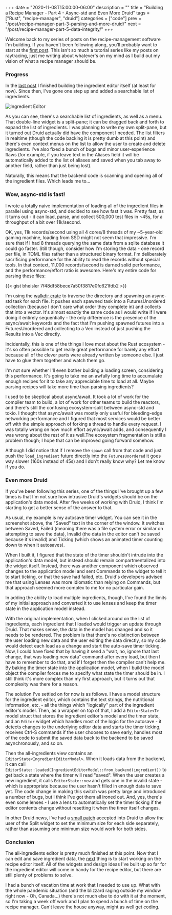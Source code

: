 +++
date = "2020-11-08T15:00:00-06:00"
description = ""
title = "Building a Recipe Manager - Part 4 - Async-std and Even More Druid"
tags = ["Rust", "recipe-manager", "druid"]
categories = ["code"]
prev = "/post/recipe-manager-part-3-parsing-and-more-druid/"
next = "/post/recipe-manager-part-5-data-integrity/"
+++

Welcome back to my series of posts on the recipe-management software I'm building. If you haven't
been following along, you'll probably want to start at the [first post]. This isn't so much a
tutorial series like my posts on raytracing, just me writing about whatever's on my mind as I
build out my vision of what a recipe manager should be.

[first post]: /post/recipe-manager-part-1/

### Progress

In the [last post] I finished building the ingredient editor itself (at least for now). Since then,
I've gone one step up and added a searchable list of ingredients.

[last post]: /post/recipe-manager-part-3-parsing-and-more-druid/

![Ingredient Editor](/static/ingredient-editor-v4.png)

As you can see, there's a searchable list of ingredients, as well as a menu. That double-line
widget is a split-pane; it can be dragged back and forth to expand the list of ingredients. I was
planning to write my own split-pane, but it turned out Druid actually did have the component I
needed. The list filters in realtime (though the code backing it is pretty dumb at this point) and
there's even context menus on the list to allow the user to create and delete ingredients. I've
also fixed a bunch of bugs and minor user-experience flaws (for example, if you leave text in the
Aliases field it will be automatically added to the list of aliases and saved when you tab away to
another field, rather than just being lost).

Naturally, this means that the backend code is scanning and opening all of the ingredient files.
Which leads me to...

### Wow, async-std is fast!

I wrote a totally naive implementation of loading all of the ingredient files in parallel using
async-std, and decided to see how fast it was. Pretty fast, as it turns out - it can load, parse,
and collect 500,000 test files in ~45s, for a throughput of a bit over 11k/second.

OK, yes, 11k records/second using all 4 cores/8 threads of my ~5-year-old gaming machine, loading
from SSD might not seem that impressive. I'm sure that if I had 8 threads querying the same data
from a sqlite database it could go faster. Still though, consider how I'm storing the data - one
record per file, in TOML files rather than a structured binary format. I'm deliberately sacrificing
performance for the ability to read the records without special tools. In that context, 11,000
records/second is darned solid performance, and the performance/effort ratio is awesome. Here's my
entire code for parsing these files:

{{< gist bheisler 7f48df58bece7a50f3817e0fc621fdb2 >}}

I'm using the [walkdir crate] to traverse the directory and spawning an async-std task for each
file. It pushes each spawned task into a FuturesUnordered collection (because I don't care what
order they complete in) and collects that into a vector. It's almost exactly the same code as I
would write if I were doing it entirely sequentially - the only difference is the presence of the
async/await keywords and the fact that I'm pushing spawned futures into a FuturesUnordered and
collecting to a Vec instead of just pushing the Results into a Vec directly.

[walkdir crate]: https://crates.io/crates/walkdir

Incidentally, this is one of the things I love most about the Rust ecosystem - it's so often
possible to get really great performance for barely any effort because all of the clever parts were
already written by someone else. I just have to glue them together and watch them go.

I'm not sure whether I'll even bother building a loading screen, considering this performance. It's
going to take me an awfully long time to accumulate enough recipes for it to take any appreciable
time to load at all. Maybe parsing recipes will take more time than parsing ingredients?

I used to be skeptical about async/await. It took a lot of work for the compiler team to build, a
lot of work for other teams to build the reactors, and there's still the confusing ecosystem-split
between async-std and tokio. I thought that async/await was mostly only useful for bleeding-edge
networking performance and I figured that most services would be better off with the simple
approach of forking a thread to handle every request. I was totally wrong on how much effort
async/await adds, and consequently I was wrong about the rest of it as well.The ecosystem
fragmentation is still a problem though; I hope that can be improved going forward somehow.

Although I did notice that if I remove the `spawn` call from that code and just push the
`load_ingredient` future directly into the `FuturesUnordered` it goes way slower (160s instead of
45s) and I don't really know why? Let me know if you do.

### Even more Druid

If you've been following this series, one of the things I've brought up a few times is that I'm
not sure how intrusive Druid's widgets should be on the application's data model. After five weeks
of working with Druid, I think I'm starting to get a better sense of the answer to that.

As usual, my example is my autosave timer widget. You can see it in the screenshot above, the
"Saved" text in the corner of the window. It switches between Saved, Failed (meaning there was
a file system error or similar on attempting to save the data), Invalid (the data in the editor
can't be saved because it's invalid) and Ticking (which shows an animated timer counting down to
when it autosaves).

When I built it, I figured that the state of the timer shouldn't intrude into the application's
data model, but instead should remain compartmentalized into the widget itself. Instead, there was
another component which observed changes to the application model and sent Commands to the widget
to tell it to start ticking, or that the save had failed, etc. Druid's developers advised me that
using Lenses was more idiomatic than relying on Commands, but that approach seemed more complex
to me for no particular gain.

In adding the ability to load multiple ingredients, though, I've found the limits of my initial
approach and converted it to use lenses and keep the timer state in the application model instead.

With the original implementation, when I clicked around on the list of ingredients, each ingredient
that I loaded would trigger an update through Druid. That makes sense, the data in the model has
changed and so it needs to be rendered. The problem is that there's no distinction between the user
loading new data and the user editing the data directly, so my code would detect each load as a
change and start the auto-save timer ticking. Now, I could have fixed that by having it send a
"wait, no, ignore that last change, that was loading new data" command after every load, but then I
have to remember to do that, and if I forget then the compiler can't help me. By baking the timer
state into the application model, when I build the model object the compiler forces me to specify
what state the timer should be in. I still think it's more complex than my first approach, but it
turns out that complexity was there for a reason.

The solution I've settled on for now is as follows. I have a model structure for the ingredient
editor, which contains the text strings, the nutritional information, etc. - all the things which
"logically" part of the ingredient editor's model. Then, as a wrapper on top of that, I add a
`EditorState<T>` model struct that stores the ingredient editor's model and the timer state, and an
`Editor` widget which handles most of the logic for the autosave - it detects changes to the
underlying editor data and starts the timer ticking, receives Ctrl-S commands if the user chooses
to save early, handles most of the code to submit the saved data back to the backend to be saved
asynchronously, and so on.

Then the all-ingredients view contains an `EditorState<IngredientEditorModel>`. When it loads data
from the backend, it can call
`EditorState::loaded(IngredientEditorModel::from_backend(ingredient))` to get back a state where
the timer will read "saved". When the user creates a new ingredient, it calls `EditorState::new`
and gets one in the invalid state - which is appropriate because the user hasn't filled in enough
data to save yet. The code change in making this switch was pretty large and introduced a number of
bugs, but I think I've got them all ironed out. And, yes, there's even some lenses - I use a lens
to automatically set the timer ticking if the editor contents change without resetting it when the
timer itself changes.

In other Druid news, I've had a [small patch] accepted into Druid to allow the user of the Split
widget to set the minimum size for each side separately, rather than assuming one minimum size would
work for both sides.

[small patch]: https://github.com/linebender/druid/pull/1370

### Conclusion

The all-ingredients editor is pretty much finished at this point. Now that I can edit and save
ingredient data, the [next] thing is to start working on the recipe editor itself. All of the widgets
and design ideas I've built up so far for the ingredient editor will come in handy for the recipe
editor, but there are still plenty of problems to solve.

[next]: /post/recipe-manager-part-5-data-integrity/

I had a bunch of vacation time at work that I needed to use up. What with the whole pandemic
situation (and the blizzard raging outside my window right now - Oh, Canada...) there's not much
else to do with it at the moment, so I'm taking a week off work and I plan to spend a bunch of time
on the recipe manager. Can't leave the house anyway, might as well get coding.